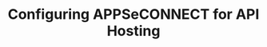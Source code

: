 ﻿---
title: "Configuring APPSeCONNECT for API Hosting"
toc: true
tag: developers
category: "API Management"
---
